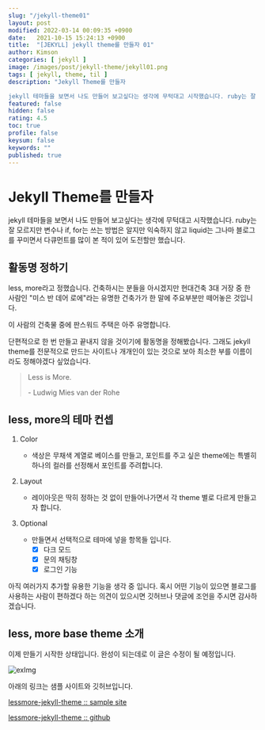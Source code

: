 ```yaml
---
slug: "/jekyll-theme01"
layout: post
modified: 2022-03-14 00:09:35 +0900
date:   2021-10-15 15:24:13 +0900
title:  "[JEKYLL] jekyll theme를 만들자 01"
author: Kimson
categories: [ jekyll ]
image: /images/post/jekyll-theme/jekyll01.png
tags: [ jekyll, theme, til ]
description: "Jekyll Theme를 만들자

jekyll 테마들을 보면서 나도 만들어 보고싶다는 생각에 무턱대고 시작했습니다. ruby는 잘 모르지만 변수나 if, for는 쓰는 방법은 알지만 익숙하지 않고 liquid는 그나마 블로그를 꾸미면서 다큐먼트를 많이 본 적이 있어 도전할만 했습니다."
featured: false
hidden: false
rating: 4.5
toc: true
profile: false
keysum: false
keywords: ""
published: true
---
```


# Jekyll Theme를 만들자

jekyll 테마들을 보면서 나도 만들어 보고싶다는 생각에 무턱대고 시작했습니다. ruby는 잘 모르지만 변수나 if, for는 쓰는 방법은 알지만 익숙하지 않고 liquid는 그나마 블로그를 꾸미면서 다큐먼트를 많이 본 적이 있어 도전할만 했습니다.

## 활동명 정하기

less, more라고 정했습니다. 건축하시는 분들을 아시겠지만 현대건축 3대 거장 중 한 사람인 "미스 반 데어 로에"라는 유명한 건축가가 한 말에 주요부분만 떼어놓은 것입니다.

<span class="text-decoration-line-through">이 사람의 건축물 중에 판스워드 주택은 아주 유명합니다.</span>

단편적으로 한 번 만들고 끝내지 않을 것이기에 활동명을 정해봤습니다. 그래도 jekyll theme를 전문적으로 만드는 사이트나 개개인이 있는 것으로 보아 최소한 부를 이름이라도 정해야겠다 싶었습니다.

> Less is More.
> 
> \- Ludwig Mies van der Rohe

## less, more의 테마 컨셉

1. Color
   - 색상은 무채색 계열로 베이스를 만들고, 포인트를 주고 싶은 theme에는 특별히 하나의 컬러를 선정해서 포인트를 주려합니다.

2. Layout
   - 레이아웃은 딱히 정하는 것 없이 만들어나가면서 각 theme 별로 다르게 만들고자 합니다.

3. Optional
   - 만들면서 선택적으로 테마에 넣을 항목들 입니다.
     - [x] 다크 모드
     - [x] 문의 채팅창
     - [x] 로그인 기능

아직 여러가지 추가할 유용한 기능을 생각 중 입니다. 혹시 어떤 기능이 있으면 블로그를 사용하는 사람이 편하겠다 하는 의견이 있으시면 깃허브나 댓글에 조언을 주시면 감사하겠습니다.

## less, more base theme 소개

이제 만들기 시작한 상태입니다. 완성이 되는데로 이 글은 수정이 될 예정입니다.  

![exImg]({{site.baseurl}}/assets/images/post/jekyll-theme/jekyll01.png '샘플 이미지')

아래의 링크는 샘플 사이트와 깃허브입니다.

[lessmore-jekyll-theme :: sample site](https://kkn1125.github.io/lessmore-jekyll-theme/ 'less, more jekyll theme - 샘플 사이트')

[lessmore-jekyll-theme :: github](https://github.com/kkn1125/lessmore-jekyll-theme 'less, more jekyll theme - 깃허브')